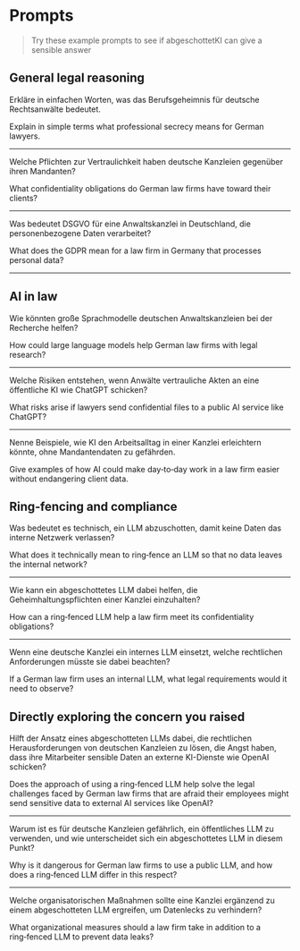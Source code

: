 # Prompts

> Try these example prompts to see if abgeschottetKI can give a sensible answer

## General legal reasoning

Erkläre in einfachen Worten, was das Berufsgeheimnis für deutsche Rechtsanwälte bedeutet.  

Explain in simple terms what professional secrecy means for German lawyers.

___

Welche Pflichten zur Vertraulichkeit haben deutsche Kanzleien gegenüber ihren Mandanten?  

What confidentiality obligations do German law firms have toward their clients?

___

Was bedeutet DSGVO für eine Anwaltskanzlei in Deutschland, die personenbezogene Daten verarbeitet?  

What does the GDPR mean for a law firm in Germany that processes personal data?

---

## AI in law

Wie könnten große Sprachmodelle deutschen Anwaltskanzleien bei der Recherche helfen?  

How could large language models help German law firms with legal research?

___

Welche Risiken entstehen, wenn Anwälte vertrauliche Akten an eine öffentliche KI wie ChatGPT schicken?  

What risks arise if lawyers send confidential files to a public AI service like ChatGPT?

___

Nenne Beispiele, wie KI den Arbeitsalltag in einer Kanzlei erleichtern könnte, ohne Mandantendaten zu gefährden.  

Give examples of how AI could make day‑to‑day work in a law firm easier without endangering client data.

## Ring‑fencing and compliance

Was bedeutet es technisch, ein LLM abzuschotten, damit keine Daten das interne Netzwerk verlassen?  

What does it technically mean to ring‑fence an LLM so that no data leaves the internal network?

___

Wie kann ein abgeschottetes LLM dabei helfen, die Geheimhaltungspflichten einer Kanzlei einzuhalten?  

How can a ring‑fenced LLM help a law firm meet its confidentiality obligations?

___

Wenn eine deutsche Kanzlei ein internes LLM einsetzt, welche rechtlichen Anforderungen müsste sie dabei beachten?  

If a German law firm uses an internal LLM, what legal requirements would it need to observe?

## Directly exploring the concern you raised

Hilft der Ansatz eines abgeschotteten LLMs dabei, die rechtlichen Herausforderungen von deutschen Kanzleien zu lösen, die Angst haben, dass ihre Mitarbeiter sensible Daten an externe KI-Dienste wie OpenAI schicken?  

Does the approach of using a ring‑fenced LLM help solve the legal challenges faced by German law firms that are afraid their employees might send sensitive data to external AI services like OpenAI?

___

Warum ist es für deutsche Kanzleien gefährlich, ein öffentliches LLM zu verwenden, und wie unterscheidet sich ein abgeschottetes LLM in diesem Punkt?  

Why is it dangerous for German law firms to use a public LLM, and how does a ring‑fenced LLM differ in this respect?

___

Welche organisatorischen Maßnahmen sollte eine Kanzlei ergänzend zu einem abgeschotteten LLM ergreifen, um Datenlecks zu verhindern?  

What organizational measures should a law firm take in addition to a ring‑fenced LLM to prevent data leaks?

